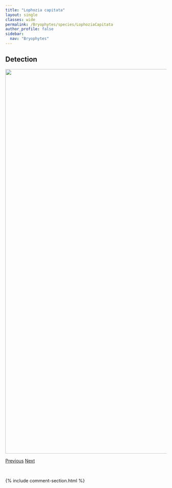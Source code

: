 ```yaml
---
title: "Lophozia capitata"
layout: single
classes: wide
permalink: /Bryophytes/species/LophoziaCapitata
author_profile: false
sidebar:
  nav: "Bryophytes"
---
```


<h2>Detection</h2>

<a href="https://drive.google.com/uc?export=view&id=16zhSDIkOYNqj9fJt2YN6-r90cFXbe-dy">
<img src="https://drive.google.com/uc?export=view&id=16zhSDIkOYNqj9fJt2YN6-r90cFXbe-dy" height = "1200" width = "800">
</a>


<a href="/DevelopmentWebsite/Bryophytes/species/LophoziaBicrenata" class="pagination--pager" title="Lophozia bicrenata">Previous</a> <a href="/DevelopmentWebsite/Bryophytes/species/LophoziaExcisa" class="pagination--pager" title="Lophozia excisa">Next</a>

<p>&nbsp;</p>

{% include comment-section.html %}
